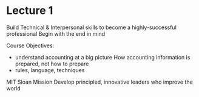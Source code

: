 # Lecture 1


Build Technical & Interpersonal skills to become a highly-successful professional
Begin with the end in mind

Course Objectives:
- understand accounting at a big picture
How accounting information is prepared, not how to prepare
- rules, language, techniques

MIT Sloan Mission
Develop principled, innovative leaders who improve the world